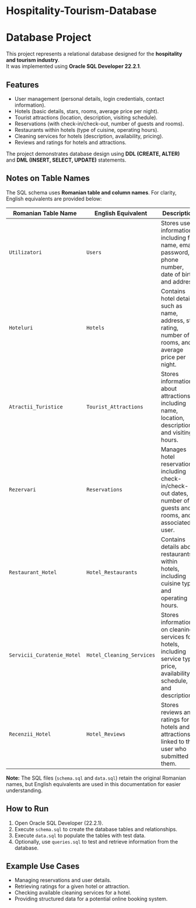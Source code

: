 # Hospitality-Tourism-Database
# Database Project

This project represents a relational database designed for the **hospitality and tourism industry**.  
It was implemented using **Oracle SQL Developer 22.2.1**.

## Features
- User management (personal details, login credentials, contact information).
- Hotels (basic details, stars, rooms, average price per night).
- Tourist attractions (location, description, visiting schedule).
- Reservations (with check-in/check-out, number of guests and rooms).
- Restaurants within hotels (type of cuisine, operating hours).
- Cleaning services for hotels (description, availability, pricing).
- Reviews and ratings for hotels and attractions.

The project demonstrates database design using **DDL (CREATE, ALTER)** and **DML (INSERT, SELECT, UPDATE)** statements.

## Notes on Table Names

The SQL schema uses **Romanian table and column names**. For clarity, English equivalents are provided below:

| Romanian Table Name                | English Equivalent                  | Description |
|------------------------------------|-------------------------------------|-------------|
| `Utilizatori`                      | `Users`                             | Stores user information including full name, email, password, phone number, date of birth, and                                                                                address. 
| `Hoteluri`                         | `Hotels`                            | Contains hotel details such as name, address, star rating, number of rooms, and average price                                                                                 per night. 
| `Atractii_Turistice`               | `Tourist_Attractions`               | Stores information about attractions, including name, location, description, and visiting hours. 
| `Rezervari`                        | `Reservations`                      | Manages hotel reservations, including check-in/check-out dates, number of guests and rooms, and                                                                               associated user. 
| `Restaurant_Hotel`                 | `Hotel_Restaurants`                 | Contains details about restaurants within hotels, including cuisine type and operating hours. 
| `Servicii_Curatenie_Hotel`         | `Hotel_Cleaning_Services`           | Stores information on cleaning services for hotels, including service type, price, availability                                                                               schedule, and description. 
| `Recenzii_Hotel`                   | `Hotel_Reviews`                     | Stores reviews and ratings for hotels and attractions, linked to the user who submitted them. 

**Note:** The SQL files (`schema.sql` and `data.sql`) retain the original Romanian names, but English equivalents are used in this documentation for easier understanding.


## How to Run
1. Open Oracle SQL Developer (22.2.1).
2. Execute `schema.sql` to create the database tables and relationships.
3. Execute `data.sql` to populate the tables with test data.
4. Optionally, use `queries.sql` to test and retrieve information from the database.

## Example Use Cases
- Managing reservations and user details.
- Retrieving ratings for a given hotel or attraction.
- Checking available cleaning services for a hotel.
- Providing structured data for a potential online booking system.
